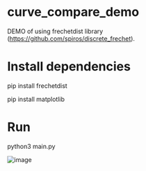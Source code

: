 # curve_compare_demo
DEMO of using frechetdist library (https://github.com/spiros/discrete_frechet).

# Install dependencies
pip install frechetdist

pip install matplotlib

# Run
python3 main.py

![image](https://user-images.githubusercontent.com/8786037/200275555-c05613b3-3206-47f4-a6f8-a9a165086904.png)

